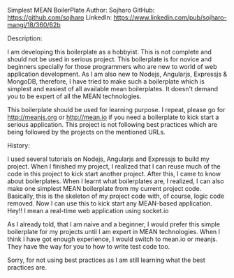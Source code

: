 Simplest MEAN BoilerPlate
Author: Sojharo
GitHub: https://github.com/sojharo
LinkedIn: https://www.linkedin.com/pub/sojharo-mangi/18/360/62b

Description: 

I am developing this boilerplate as a hobbyist. This is not complete and should not be used in serious project. This boilerplate is for novice and beginners specially for those programmers who are new to world of web application development. As I am also new to Nodejs, Angularjs, Expressjs & MongoDB, therefore, I have tried to make such a boilerplate which is simplest and easiest of all available mean boilerplates. It doesn't demand you to be expert of all the MEAN technologies.

This boilerplate should be used for learning purpose. I repeat, please go for http://meanjs.org or http://mean.io if you need a boilerplate to kick start a serious application. This project is not following best practices which are being followed by the projects on the mentioned URLs.

History:

I used several tutorials on Nodejs, Angularjs and Expressjs to build my project. When I finished my project, I realized that I can reuse much of the code in this project to kick start another project. After this, I came to know about boilerplates. When I learnt what boilerplates are, I realized, I can also make one simplest MEAN boilerplate from my current project code. Basically, this is the skeleton of my project code with, of course, logic code removed. Now I can use this to kick start any MEAN-based application. Hey!! I mean a real-time web application using socket.io

As I already told, that I am naive and a beginner, I would prefer this simple boilerplate for my projects until I am expert in MEAN technologies. When I think I have got enough experience, I would switch to mean.io or meanjs. They have the way for you to how to write test code too.

Sorry, for not using best practices as I am still learning what the best practices are.